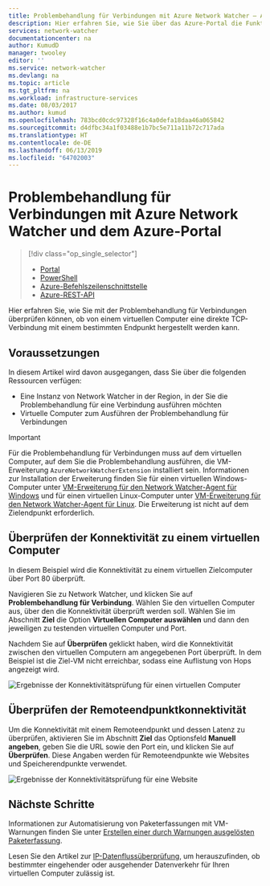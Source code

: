 ```yaml
---
title: Problembehandlung für Verbindungen mit Azure Network Watcher – Azure-Portal | Microsoft-Dokumentation
description: Hier erfahren Sie, wie Sie über das Azure-Portal die Funktion zur Problembehandlung für Verbindungen von Azure Network Watcher nutzen.
services: network-watcher
documentationcenter: na
author: KumudD
manager: twooley
editor: ''
ms.service: network-watcher
ms.devlang: na
ms.topic: article
ms.tgt_pltfrm: na
ms.workload: infrastructure-services
ms.date: 08/03/2017
ms.author: kumud
ms.openlocfilehash: 783bcd0cdc97328f16c4a0defa18daa46a065842
ms.sourcegitcommit: d4dfbc34a1f03488e1b7bc5e711a11b72c717ada
ms.translationtype: HT
ms.contentlocale: de-DE
ms.lasthandoff: 06/13/2019
ms.locfileid: "64702003"
---
```

# <a name="troubleshoot-connections-with-azure-network-watcher-using-the-azure-portal"></a>Problembehandlung für Verbindungen mit Azure Network Watcher und dem Azure-Portal

> [!div class="op_single_selector"]
> - [Portal](network-watcher-connectivity-portal.md)
> - [PowerShell](network-watcher-connectivity-powershell.md)
> - [Azure-Befehlszeilenschnittstelle](network-watcher-connectivity-cli.md)
> - [Azure-REST-API](network-watcher-connectivity-rest.md)

Hier erfahren Sie, wie Sie mit der Problembehandlung für Verbindungen überprüfen können, ob von einem virtuellen Computer eine direkte TCP-Verbindung mit einem bestimmten Endpunkt hergestellt werden kann.

## <a name="before-you-begin"></a>Voraussetzungen

In diesem Artikel wird davon ausgegangen, dass Sie über die folgenden Ressourcen verfügen:

* Eine Instanz von Network Watcher in der Region, in der Sie die Problembehandlung für eine Verbindung ausführen möchten
* Virtuelle Computer zum Ausführen der Problembehandlung für Verbindungen

> [!IMPORTANT]
> Für die Problembehandlung für Verbindungen muss auf dem virtuellen Computer, auf dem Sie die Problembehandlung ausführen, die VM-Erweiterung `AzureNetworkWatcherExtension` installiert sein. Informationen zur Installation der Erweiterung finden Sie für einen virtuellen Windows-Computer unter [VM-Erweiterung für den Network Watcher-Agent für Windows](../virtual-machines/windows/extensions-nwa.md?toc=%2fazure%2fnetwork-watcher%2ftoc.json) und für einen virtuellen Linux-Computer unter [VM-Erweiterung für den Network Watcher-Agent für Linux](../virtual-machines/linux/extensions-nwa.md?toc=%2fazure%2fnetwork-watcher%2ftoc.json). Die Erweiterung ist nicht auf dem Zielendpunkt erforderlich.

## <a name="check-connectivity-to-a-virtual-machine"></a>Überprüfen der Konnektivität zu einem virtuellen Computer

In diesem Beispiel wird die Konnektivität zu einem virtuellen Zielcomputer über Port 80 überprüft.

Navigieren Sie zu Network Watcher, und klicken Sie auf **Problembehandlung für Verbindung**. Wählen Sie den virtuellen Computer aus, über den die Konnektivität überprüft werden soll. Wählen Sie im Abschnitt **Ziel** die Option **Virtuellen Computer auswählen** und dann den jeweiligen zu testenden virtuellen Computer und Port.

Nachdem Sie auf **Überprüfen** geklickt haben, wird die Konnektivität zwischen den virtuellen Computern am angegebenen Port überprüft. In dem Beispiel ist die Ziel-VM nicht erreichbar, sodass eine Auflistung von Hops angezeigt wird.

![Ergebnisse der Konnektivitätsprüfung für einen virtuellen Computer][1]

## <a name="check-remote-endpoint-connectivity"></a>Überprüfen der Remoteendpunktkonnektivität

Um die Konnektivität mit einem Remoteendpunkt und dessen Latenz zu überprüfen, aktivieren Sie im Abschnitt **Ziel** das Optionsfeld **Manuell angeben**, geben Sie die URL sowie den Port ein, und klicken Sie auf **Überprüfen**.  Diese Angaben werden für Remoteendpunkte wie Websites und Speicherendpunkte verwendet.

![Ergebnisse der Konnektivitätsprüfung für eine Website][2]

## <a name="next-steps"></a>Nächste Schritte

Informationen zur Automatisierung von Paketerfassungen mit VM-Warnungen finden Sie unter [Erstellen einer durch Warnungen ausgelösten Paketerfassung](network-watcher-alert-triggered-packet-capture.md).

Lesen Sie den Artikel zur [IP-Datenflussüberprüfung](diagnose-vm-network-traffic-filtering-problem.md), um herauszufinden, ob bestimmter eingehender oder ausgehender Datenverkehr für Ihren virtuellen Computer zulässig ist.

[1]: ./media/network-watcher-connectivity-portal/figure1.png
[2]: ./media/network-watcher-connectivity-portal/figure2.png